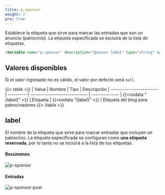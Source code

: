 ```yaml
---
title: p.sponsor
weight: 2
pro: true
---
```


Establece la etiqueta que sirve para marcar las entradas que son un anuncio (patrocinio). La etiqueta especificada se excluirá de la lista de etiquetas.

```html
<Variable name="p.sponsor" description="Sponsor label" type="string" value="sponsor"/>
```

## Valores disponibles

Si el valor ingresado no es válido, el valor por defecto será `null`.

{{< table >}}
| Value                    | Nombre    | Tipo                          | Descripción
| ------------------------ | ----------| ----------------------------- | --------------
| {{<nodata "{label}" >}}  | Etiqueta | {{<nodata "{label}" >}}  | Etiqueta del blog para patrocinadores
{{< /table >}}


## label

El nombre de la etiqueta que sirve para marcar entradas que incluyen un patrocinio. La etiqueta especificada se configuran como **una etiqueta reservada**, por lo tanto no se incluirá a la lista de tus etiquetas.

#### Resúmenes

![p-sponsor](/images/variables/post/p-sponsor.png)

#### Entradas

![p-sponsor-post](/images/variables/post/p-sponsor-post.png)

